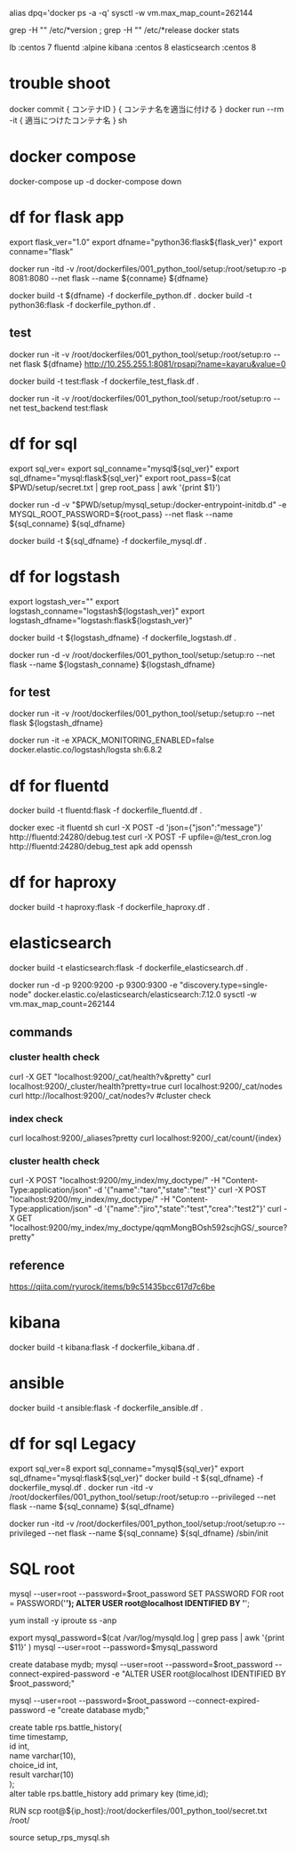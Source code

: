 
alias dpq='docker ps -a -q'
sysctl -w vm.max_map_count=262144

grep -H "" /etc/*version ; grep -H "" /etc/*release
docker stats

lb              :centos 7
fluentd         :alpine
kibana          :centos 8
elasticsearch   :centos 8

# trouble shoot

docker commit { コンテナID } { コンテナ名を適当に付ける }
docker run --rm -it { 適当につけたコンテナ名 } sh


# docker compose
docker-compose up -d
docker-compose down

# df for flask app
export flask_ver="1.0"
export dfname="python36:flask${flask_ver}"
export conname="flask"

docker run -itd -v /root/dockerfiles/001_python_tool/setup:/root/setup:ro  -p 8081:8080 --net flask --name ${conname} ${dfname}

docker build -t ${dfname} -f dockerfile_python.df .
docker build -t python36:flask -f dockerfile_python.df .


## test
docker run -it -v /root/dockerfiles/001_python_tool/setup:/root/setup:ro --net flask ${dfname}
http://10.255.255.1:8081/rpsapi?name=kayaru&value=0

docker build -t test:flask -f dockerfile_test_flask.df .


docker run -it -v /root/dockerfiles/001_python_tool/setup:/root/setup:ro --net test_backend test:flask


# df for sql
export sql_ver=
export sql_conname="mysql${sql_ver}"
export sql_dfname="mysql:flask${sql_ver}"
export root_pass=$(cat $PWD/setup/secret.txt | grep root_pass | awk '{print $1}')

docker run -d -v "$PWD/setup/mysql_setup:/docker-entrypoint-initdb.d" -e MYSQL_ROOT_PASSWORD=${root_pass} --net flask --name ${sql_conname} ${sql_dfname}

docker build -t ${sql_dfname} -f dockerfile_mysql.df .

# df for logstash
export logstash_ver=""
export logstash_conname="logstash${logstash_ver}"
export logstash_dfname="logstash:flask${logstash_ver}"

docker build -t ${logstash_dfname} -f dockerfile_logstash.df .

docker run -d -v /root/dockerfiles/001_python_tool/setup:/setup:ro --net flask --name ${logstash_conname} ${logstash_dfname}

## for test
docker run -it -v /root/dockerfiles/001_python_tool/setup:/setup:ro --net flask ${logstash_dfname}

docker run -it -e XPACK_MONITORING_ENABLED=false docker.elastic.co/logstash/logsta
sh:6.8.2

# df for fluentd
docker build -t fluentd:flask -f dockerfile_fluentd.df .

docker  exec -it fluentd sh
curl -X POST -d 'json={"json":"message"}' http://fluentd:24280/debug.test
curl -X POST -F upfile=@/test_cron.log http://fluentd:24280/debug_test
apk add openssh

# df for haproxy
docker build -t haproxy:flask -f dockerfile_haproxy.df .



# elasticsearch
docker build -t elasticsearch:flask -f dockerfile_elasticsearch.df .

docker run -d -p 9200:9200 -p 9300:9300 -e "discovery.type=single-node" docker.elastic.co/elasticsearch/elasticsearch:7.12.0
sysctl -w vm.max_map_count=262144
## commands
### cluster health check
curl -X GET "localhost:9200/_cat/health?v&pretty"
curl localhost:9200/_cluster/health?pretty=true
curl localhost:9200/_cat/nodes
curl http://localhost:9200/_cat/nodes?v #cluster check

### index check
curl localhost:9200/_aliases?pretty
curl localhost:9200/_cat/count/{index}

### cluster health check

curl -X POST "localhost:9200/my_index/my_doctype/" -H "Content-Type:application/json" -d '{"name":"taro","state":"test"}'
curl -X POST "localhost:9200/my_index/my_doctype/" -H "Content-Type:application/json" -d '{"name":"jiro","state":"test","crea":"test2"}'
curl -X GET "localhost:9200/my_index/my_doctype/qqmMongBOsh592scjhGS/_source?pretty"

## reference
https://qiita.com/ryurock/items/b9c51435bcc617d7c6be

# kibana
docker build -t kibana:flask -f dockerfile_kibana.df .

# ansible
docker build -t ansible:flask -f dockerfile_ansible.df .


# df for sql Legacy
export sql_ver=8
export sql_conname="mysql${sql_ver}"
export sql_dfname="mysql:flask${sql_ver}"
docker build -t ${sql_dfname} -f dockerfile_mysql.df .
docker run -itd -v /root/dockerfiles/001_python_tool/setup:/root/setup:ro --privileged --net flask --name ${sql_conname} ${sql_dfname}

docker run -itd -v /root/dockerfiles/001_python_tool/setup:/root/setup:ro --privileged --net flask --name ${sql_conname} ${sql_dfname} /sbin/init

# SQL root
mysql --user=root --password=$root_password
SET PASSWORD FOR root = PASSWORD('******');
ALTER USER root@localhost IDENTIFIED BY '******';

 yum install -y iproute
 ss -anp

export mysql_password=$(cat /var/log/mysqld.log | grep pass | awk '{print $11}' )
mysql --user=root --password=$mysql_password

create database mydb; 
mysql --user=root --password=$root_password --connect-expired-password -e "ALTER USER root@localhost IDENTIFIED BY $root_password;" 

mysql --user=root --password=$root_password --connect-expired-password -e "create database mydb;" 



create table rps.battle_history( \
    time timestamp, \
    id int, \
    name varchar(10), \
    choice_id int, \
    result varchar(10)  \
); \
alter table rps.battle_history add primary key (time,id);




RUN scp root@${ip_host}:/root/dockerfiles/001_python_tool/secret.txt /root/

source setup_rps_mysql.sh





